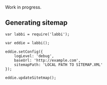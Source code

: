 
Work in progress.

## Generating sitemap

```
var labbi = require('labbi');

var eddie = labbi();

eddie.setConfig({
    logLevel: 'debug',
    baseUrl: 'http://example.com',
    sitemapPath: 'LOCAL PATH TO SITEMAP.XML'
});

eddie.updateSitetmap();


```